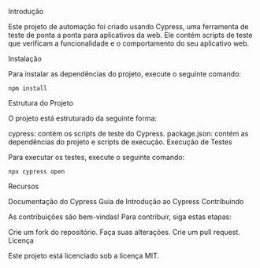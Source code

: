 Introdução

Este projeto de automação foi criado usando Cypress, uma ferramenta de teste de ponta a ponta para aplicativos da web. Ele contém scripts de teste que verificam a funcionalidade e o comportamento do seu aplicativo web.

Instalação

Para instalar as dependências do projeto, execute o seguinte comando:

```
npm install
```
Estrutura do Projeto

O projeto está estruturado da seguinte forma:

cypress: contém os scripts de teste do Cypress.
package.json: contém as dependências do projeto e scripts de execução.
Execução de Testes

Para executar os testes, execute o seguinte comando:

````
npx cypress open
````

Recursos

Documentação do Cypress
Guia de Introdução ao Cypress
Contribuindo

As contribuições são bem-vindas! Para contribuir, siga estas etapas:

Crie um fork do repositório.
Faça suas alterações.
Crie um pull request.
Licença

Este projeto está licenciado sob a licença MIT.